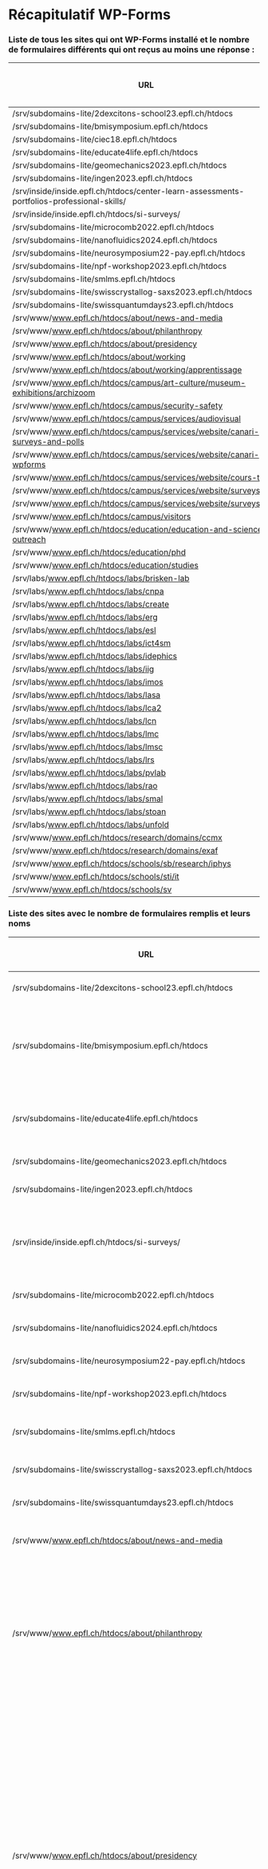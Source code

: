 # Récapitulatif WP-Forms

### Liste de tous les sites qui ont WP-Forms installé et le nombre de formulaires différents qui ont reçus au moins une réponse :

|URL|nombre de formulaire différents|
|---|---|
|/srv/subdomains-lite/2dexcitons-school23.epfl.ch/htdocs|1|
|/srv/subdomains-lite/bmisymposium.epfl.ch/htdocs|1|
|/srv/subdomains-lite/ciec18.epfl.ch/htdocs|0|
|/srv/subdomains-lite/educate4life.epfl.ch/htdocs|2|
|/srv/subdomains-lite/geomechanics2023.epfl.ch/htdocs|1|
|/srv/subdomains-lite/ingen2023.epfl.ch/htdocs|1|
|/srv/inside/inside.epfl.ch/htdocs/center-learn-assessments-portfolios-professional-skills/|0|
|/srv/inside/inside.epfl.ch/htdocs/si-surveys/|2|
|/srv/subdomains-lite/microcomb2022.epfl.ch/htdocs|1|
|/srv/subdomains-lite/nanofluidics2024.epfl.ch/htdocs|1|
|/srv/subdomains-lite/neurosymposium22-pay.epfl.ch/htdocs|1|
|/srv/subdomains-lite/npf-workshop2023.epfl.ch/htdocs|2|
|/srv/subdomains-lite/smlms.epfl.ch/htdocs|2|
|/srv/subdomains-lite/swisscrystallog-saxs2023.epfl.ch/htdocs|1|
|/srv/subdomains-lite/swissquantumdays23.epfl.ch/htdocs|1|
|/srv/www/www.epfl.ch/htdocs/about/news-and-media|2|
|/srv/www/www.epfl.ch/htdocs/about/philanthropy|6|
|/srv/www/www.epfl.ch/htdocs/about/presidency|7|
|/srv/www/www.epfl.ch/htdocs/about/working|2|
|/srv/www/www.epfl.ch/htdocs/about/working/apprentissage|1|
|/srv/www/www.epfl.ch/htdocs/campus/art-culture/museum-exhibitions/archizoom|1|
|/srv/www/www.epfl.ch/htdocs/campus/security-safety|0|
|/srv/www/www.epfl.ch/htdocs/campus/services/audiovisual|1|
|/srv/www/www.epfl.ch/htdocs/campus/services/website/canari-surveys-and-polls|3|
|/srv/www/www.epfl.ch/htdocs/campus/services/website/canari-wpforms|6|
|/srv/www/www.epfl.ch/htdocs/campus/services/website/cours-turing|1|
|/srv/www/www.epfl.ch/htdocs/campus/services/website/surveys|4|
|/srv/www/www.epfl.ch/htdocs/campus/services/website/surveys/jalali|9|
|/srv/www/www.epfl.ch/htdocs/campus/visitors|4|
|/srv/www/www.epfl.ch/htdocs/education/education-and-science-outreach|26|
|/srv/www/www.epfl.ch/htdocs/education/phd|3|
|/srv/www/www.epfl.ch/htdocs/education/studies|4|
|/srv/labs/www.epfl.ch/htdocs/labs/brisken-lab|1|
|/srv/labs/www.epfl.ch/htdocs/labs/cnpa|2|
|/srv/labs/www.epfl.ch/htdocs/labs/create|1|
|/srv/labs/www.epfl.ch/htdocs/labs/erg|1|
|/srv/labs/www.epfl.ch/htdocs/labs/esl|1|
|/srv/labs/www.epfl.ch/htdocs/labs/ict4sm|0|
|/srv/labs/www.epfl.ch/htdocs/labs/idephics|1|
|/srv/labs/www.epfl.ch/htdocs/labs/iig|1|
|/srv/labs/www.epfl.ch/htdocs/labs/imos|2|
|/srv/labs/www.epfl.ch/htdocs/labs/lasa|2|
|/srv/labs/www.epfl.ch/htdocs/labs/lca2|2|
|/srv/labs/www.epfl.ch/htdocs/labs/lcn|1|
|/srv/labs/www.epfl.ch/htdocs/labs/lmc|1|
|/srv/labs/www.epfl.ch/htdocs/labs/lmsc|1|
|/srv/labs/www.epfl.ch/htdocs/labs/lrs|2|
|/srv/labs/www.epfl.ch/htdocs/labs/pvlab|1|
|/srv/labs/www.epfl.ch/htdocs/labs/rao|2|
|/srv/labs/www.epfl.ch/htdocs/labs/smal|1|
|/srv/labs/www.epfl.ch/htdocs/labs/stoan|1|
|/srv/labs/www.epfl.ch/htdocs/labs/unfold|7|
|/srv/www/www.epfl.ch/htdocs/research/domains/ccmx|14|
|/srv/www/www.epfl.ch/htdocs/research/domains/exaf|0|
|/srv/www/www.epfl.ch/htdocs/schools/sb/research/iphys|5|
|/srv/www/www.epfl.ch/htdocs/schools/sti/it|0|
|/srv/www/www.epfl.ch/htdocs/schools/sv|3|


### Liste des sites avec le nombre de formulaires remplis et leurs noms

|URL|nombre de formulaires différents|
|--|--|
|/srv/subdomains-lite/2dexcitons-school23.epfl.ch/htdocs|Registration Form for Summer School --> 36|
|/srv/subdomains-lite/bmisymposium.epfl.ch/htdocs|Registration to the BMI Symposium &quot;What is memory? Molecular, cellular and computational answers&quot;, February 16 &amp; 17, 2023 --> 108|
|/srv/subdomains-lite/educate4life.epfl.ch/htdocs|Registration for E4L/SDSU Course 2021 --> 36<br>Registration for E4L Course 2022 --> 31|
|/srv/subdomains-lite/geomechanics2023.epfl.ch/htdocs|Registration Form	--> 26|
|/srv/subdomains-lite/ingen2023.epfl.ch/htdocs|EPFL Conference Form Template --> 49|
|/srv/inside/inside.epfl.ch/htdocs/si-surveys/|Nommage des salles de réunion en INN	--> 67<br>Vote pour la dénomination des salles en INN --> 69|
|/srv/subdomains-lite/microcomb2022.epfl.ch/htdocs|Microcomb 2022 registration (EPFL Payonline) --> 107|
|/srv/subdomains-lite/nanofluidics2024.epfl.ch/htdocs|Lenzerheide 2024 Nanofluidics Conference --> 3|
|/srv/subdomains-lite/neurosymposium22-pay.epfl.ch/htdocs|Registration Form Participants --> 104|
|/srv/subdomains-lite/npf-workshop2023.epfl.ch/htdocs|Registration --> 49<br>Abstract submission --> 9|
|/srv/subdomains-lite/smlms.epfl.ch/htdocs|SMLMS 2021 online --> 105<br>SMLMS 2021 on-site --> 66|
|/srv/subdomains-lite/swisscrystallog-saxs2023.epfl.ch/htdocs|Subscription to the workshop --> 63|
|/srv/subdomains-lite/swissquantumdays23.epfl.ch/htdocs|Swiss Quantum Days 2023 --> 180|
|/srv/www/www.epfl.ch/htdocs/about/news-and-media|Subscriptions to Dimensions magazine --> 4<br>Qualité (test) --> 1|
|/srv/www/www.epfl.ch/htdocs/about/philanthropy|Le Student Support Program --> 40<br>The Student Support Program --> 25<br>Coding club des filles --> 13<br>Summer in the Lab (FR) --> 2<br>Coding club for Girls --> 7<br>Summer in the Lab (EN) --> 2|
|/srv/www/www.epfl.ch/htdocs/about/presidency|Enquête de satisfaction du personnel --> 2<br>Soutien au recrutement de femmes professeures (ID #5018) --> 1<br>Participation aux décisions stratégiques académiques (ID #5379) --> 1<br>Accès aux publications scientifiques (ID #5386) --> 3<br>Stratégie Climat et Durabilité (ID #5393) --> 1<br>Evaluation régulière des facultés par des pairs (ID #5420) --> 1<br>Améliorer l&#039;environnement de travail des collaborateur·rices --> 1</li>|
|/srv/www/www.epfl.ch/htdocs/about/working|Demande de stage d&#039;orientation / stage découverte --> 172<br>Test envois email --> 3|
|/srv/www/www.epfl.ch/htdocs/about/working/apprentissage|Demande de stage d&#039;orientation / stage découverte --> 149|
|/srv/www/www.epfl.ch/htdocs/campus/art-culture/museum-exhibitions/archizoom|3D+t Image Analysis with Python and Spam --> 28|
|/srv/www/www.epfl.ch/htdocs/campus/services/audiovisual|Intervention SAVE --> 50|
|/srv/www/www.epfl.ch/htdocs/campus/services/website/canari-surveys-and-polls|Conference Form (EPFL Payonline) --> 10<br>ReForm conference --> 1<br>Demo Survey Form --> 5|
|/srv/www/www.epfl.ch/htdocs/campus/services/website/canari-wpforms|Conference Form (EPFL Payonline) --> 56<br>Subscriptions to Dimensions magazine --> 1<br>Free amount --> 2<br>Demo du 1 février --> 3<br>EPFL Conference Form Template (NEW!) --> 2<br>Test email --> 24|
|/srv/www/www.epfl.ch/htdocs/campus/services/website/cours-turing|Inscription cours turing --> 82|
|/srv/www/www.epfl.ch/htdocs/campus/services/website/surveys|Test Dany --> 3<br>Test Alexandra 2 --> 10<br>Test Alexandra 3 (ID #54) --> 11<br>Test Alexandra 4  (ID #65) --> 2|
|/srv/www/www.epfl.ch/htdocs/campus/services/website/surveys/jalali|Design Thinking- Survey 1 --> 8<br>MGT-201_Post-Survey --> 6<br>MGT-201_Survey 1 --> 5<br>Design Thinking- Survey 2 --> 8<br>MICRO-452_ Survey 1 --> 51<br>MGT-408_Post Survey --> 14<br>MICRO-452_ Survey 2 --> 44<br>MICRO-452_ Survey 3 --> 34<br>MGT 201- Feedback --> 34|
|/srv/www/www.epfl.ch/htdocs/campus/visitors|EPFL guided tour - Rolex Learning Center - registration --> 57<br>EPFL Visite guidée - Rolex Learning Center - inscription --> 53<br>EPFL Visite guidée - paiement --> 26<br>EPFL guided tour - fee --> 11<br>
|/srv/www/www.epfl.ch/htdocs/education/education-and-science-outreach|Coding club des filles - Neuchâtel --> 1<br>Championnat de science --> 95<br>Maths en jeu et Mardimathiques - Confirmation de participation et paiement de la finance d&#039;inscription --> 480<br>Camps scientifiques et techniques --> 244<br>Concours Euler 2023 --> 309<br>Cours Euler, Inscription --> 171<br>Concours Euler 2023 pour élèves de 10H --> 110<br>Camp 2023 aux Diablerets (3-7 juillet) (Inscriptions) --> 57<br>Camp 2023 aux Diablerets (3-7 juillet)  (Paiement) --> 69<br>SUMMER SCHOOL « Accélérateur d’électrons libres » [test] --> 5<br>SUMMER SCHOOL « Théorie des jeux et intelligence artificielle » --> 25<br>SUMMER SCHOOL: Accélérateur d’électrons libres. Cosmologie et informatique quantique --> 30<br>SUMMER SCHOOL: MINTeressiert die Welt! --> 9<br>SUMMER SCHOOL: Nature, in Code --> 27<br>SUMMER SCHOOL: The truth tables behind calculators --> 18<br>SUMMER SCHOOL: Your own mobile Robot --> 24v<br>Cours Euler, Inscription en première année --> 42<br>Camp 2023 aux Diablerets (3-7 juillet) (Accompagnants) --> 10v<br>Excursion à Milan --> 37<br>AUTUMN SCHOOL: Sustainability --> 11<br>AUTUMN SCHOOL: Sustainability (program PLUS) --> 6<br>AUTUMN SCHOOL «Pensée mathématique: entre rigueur &amp; créativité» --> 9<br>AUTUMN SCHOOL «Pensée mathématique: entre rigueur &amp; créativité» (programme PLUS) --> 15<br>Excursion à Milan, Inscription --> 32<br>Excursion à Milan, paiement --> 34<br>Study Abroad Fair 2023 --> 7127<br>
|/srv/www/www.epfl.ch/htdocs/education/phd|Order certificates and certified copies of doctoral documents --> 6<br>Commande d&#039;attestations et de certifiés conformes pour le doctorat --> 5<br>Visiting Doctoral Student Application --> 518|
|/srv/www/www.epfl.ch/htdocs/education/studies|Commande Equivalence Master / Order of a Master’s Equivalence --> 11<br>Commande attestation spécifique / Specific Certificate Order --> 72|Commande de documents certifiés conformes Bachelor / Master --> 307|Order of certified copies Bachelor / Master --> 158|
|/srv/labs/www.epfl.ch/htdocs/labs/brisken-lab|Preclinical and Personalized Breast Cancer Research Workshop --> 17|
|/srv/labs/www.epfl.ch/htdocs/labs/cnpa|Free registration for the Conference on Open Source for Architects - 16 March 2023 13:15 --> 82<br>Free registration for the Conference on Open Source for Architects - 16 March 2023 13:15 (ZOOM) --> 162|
|/srv/labs/www.epfl.ch/htdocs/labs/create|Workshop Dinner Food and Home --> 24|
|/srv/labs/www.epfl.ch/htdocs/labs/erg|Application form --> 51|
|/srv/labs/www.epfl.ch/htdocs/labs/esl|Registration for EcoCloud Annual Event 2023 --> 3|
|/srv/labs/www.epfl.ch/htdocs/labs/idephics|EPFL Cargèse Conference --> 87|
|/srv/labs/www.epfl.ch/htdocs/labs/iig|ACM-MIG21-Registration --> 269|
|/srv/labs/www.epfl.ch/htdocs/labs/imos|Intelligent Maintenance Conference 2022 --> 68<br>Intelligent Maintenance Conference 2023 --> 70|
|/srv/labs/www.epfl.ch/htdocs/labs/lasa|ISRR (EPFL Payonline) --> 125<br>ISRR EPFL workshop - Lunch registration --> 30|
|/srv/labs/www.epfl.ch/htdocs/labs/lca2|WoNeCa 2022 --> 41<br>WoNeCa 2022 Presentation submission --> 21|
|/srv/labs/www.epfl.ch/htdocs/labs/lcn|Doctoral Course in Neurophysics --> 18|
|/srv/labs/www.epfl.ch/htdocs/labs/lmc|10th LC3 Doctoral School --> 81|
|/srv/labs/www.epfl.ch/htdocs/labs/lmsc|SeeFuturePV --> 140|
|/srv/labs/www.epfl.ch/htdocs/labs/lrs|17th International Symposium on Reactor Dosimetry --> 35<br>17th International Symposium on Reactor Dosimetry (Invoice only!) --> 7|
|/srv/labs/www.epfl.ch/htdocs/labs/pvlab|SOPHIA --> 67|
|/srv/labs/www.epfl.ch/htdocs/labs/rao|Winter School on Data Science, Optimization and Operations Research Payment form--> 155<br>Winter School on Data Science, Optimization and Operations Research Registration for the Waiting List --> 35|
|/srv/labs/www.epfl.ch/htdocs/labs/smal|Conference bioinspired2022 --> 97|
|/srv/labs/www.epfl.ch/htdocs/labs/stoan|Workshop Registration Form --> 1|
|/srv/labs/www.epfl.ch/htdocs/labs/unfold|Registration form DisCoVor --> 68<br>Become a sponsor of DisCoVor 2022 --> 3<br>Lab visits DisCoVor --> 2<br>Visit of the chateau d&#039;Aigle --> 11<br>Wine tasting domaine Trécord --> 20<br>Hike Col de Bretaye --> 32<br>Extra ticket colloquium dinner --> 1|
|/srv/www/www.epfl.ch/htdocs/research/domains/ccmx|2021 CCMX Introduction to scanning electron microscopy microanalysis techniques --> 9<br>2021 Summer School: Tribology and Surfaces Interactions --> 30<br>Advanced X-Ray Diffraction Methods for Coatings --> 6<br>2022 Instrumented Nanoindentation --> 13<br>2022 CCMX – ScopeM Course: Advanced Characterization of Materials at the Micro-, Nano and Atomic Scale --> 25<br>2022 EPFL - AMI Nanoparticles course --> 5<br>MSE-669: Thin film and small scale mechanics --> 8<br>2023 Summer School: Tribology and Surfaces Interactions --> 13<br>2023 Advanced X-Ray Diffraction Methods for Coatings --> 7<br>2023 Powder Diffraction School at PSI --> 46<br>2023 Instrumented Nanoindentation --> 5<br>2023 Characterization of Materials --> 19<br>2023 Thin films and small scale mechanics --> 18<br>2023 Introduction to SEM microanalysis techniques --> 7|
|/srv/www/www.epfl.ch/htdocs/schools/sb/research/iphys|Conference Form (EPFL Payonline) --> 71<br>Conference Registration for CIEC18 Vevey, Switzerland 5 – 7 Ferbraury, 2024 --> 8<br>Conference Registration for 14th SND@LHC Collaboration Meeting (payonline) --> 52<br>Conference Registration for CIEC18 Vevey, Switzerland 5 – 7 Ferbraury, 2024 Payonline --> 11<br>EPFL Conference Form Template --> 2|
|/srv/www/www.epfl.ch/htdocs/schools/sv|C4L Project Proposal Form 2022 --> 3<br>EPFL Life Sciences Start-up Social registration form --> 72<br>C4L Project Proposal Form 2023 --> 8|